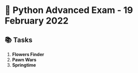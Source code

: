 # 🐍 Python Advanced Exam - 19 February 2022

## 📚 Tasks

1. **Flowers Finder**  
2. **Pawn Wars**  
3. **Springtime**

